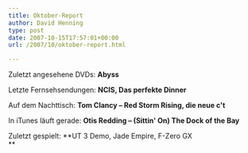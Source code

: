 ```yaml
---
title: Oktober-Report
author: David Henning
type: post
date: 2007-10-15T17:57:01+00:00
url: /2007/10/oktober-report.html

---
```

Zuletzt angesehene DVDs: **Abyss**

Letzte Fernsehsendungen: **NCIS, Das perfekte Dinner**

Auf dem Nachttisch: **Tom Clancy &#8211; Red Storm Rising, die neue c&apos;t**

In iTunes läuft gerade: **Otis Redding &#8211; (Sittin&apos; On) The Dock of the Bay**

Zuletzt gespielt: **UT 3 Demo, Jade Empire, F-Zero GX   
**